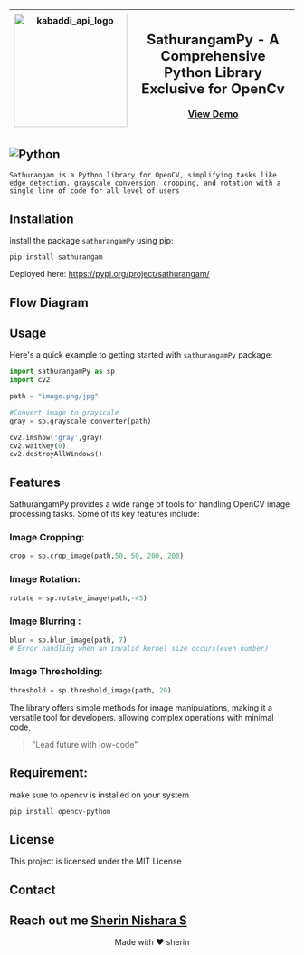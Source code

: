 | <img width="200" alt="kabaddi_api_logo" src="https://github.com/user-attachments/assets/0db53696-7212-47be-befd-abd803126286"> | <h2 align="center">SathurangamPy - A Comprehensive Python Library Exclusive for OpenCv</h2><p align="center"><a href="#Demo">View Demo</a></p> |
|:---:|:---|

![Python](https://img.shields.io/badge/Python-3.7%20%7C%203.8%20%7C%203.9%20%7C%203.10-blue?labelColor=green&style=flat)
---

`Sathurangam is a Python library for OpenCV, simplifying tasks like edge detection, grayscale conversion, cropping, and rotation with a single line of code for all level of users`

## Installation 

install the package `sathurangamPy` using pip:


```shell
pip install sathurangam
```

Deployed here: https://pypi.org/project/sathurangam/

## Flow Diagram

<div align=center">
</div>


## Usage

Here's a quick example to getting started with `sathurangamPy` package:


```python
import sathurangamPy as sp
import cv2

path = "image.png/jpg"

#Convert image to grayscale
gray = sp.grayscale_converter(path)

cv2.imshow('gray',gray)
cv2.waitKey(0)
cv2.destroyAllWindows()
```

## Features

SathurangamPy provides a wide range of tools for handling OpenCV image processing tasks. Some of its key features include:

### Image Cropping:

```python
crop = sp.crop_image(path,50, 50, 200, 200)
```

### Image Rotation:

```python
rotate = sp.rotate_image(path,-45)
```

### Image Blurring :

```python
blur = sp.blur_image(path, 7)
# Error handling when an invalid kernel size occurs(even number)
```

### Image Thresholding:

```python
threshold = sp.threshold_image(path, 20)
```

The library offers simple methods for image manipulations, making it a versatile tool for developers. 
allowing complex operations with minimal code, 

>"Lead future with low-code"

## Requirement:

make sure to opencv is installed on your system

```python
pip install opencv-python
```

## License

This project is licensed under the MIT License


## Contact

Reach out me [Sherin Nishara S](mailto:sherinars2004@gmail.com)
---

<p align="center">
  Made with ❤️ sherin
</p>
